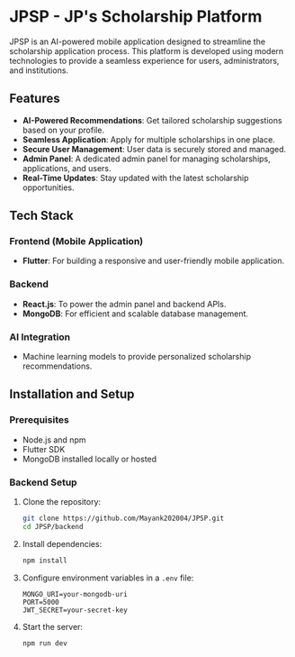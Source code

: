 # JPSP - JP's Scholarship Platform

JPSP is an AI-powered mobile application designed to streamline the scholarship application process. This platform is developed using modern technologies to provide a seamless experience for users, administrators, and institutions. 

## Features

- **AI-Powered Recommendations**: Get tailored scholarship suggestions based on your profile.
- **Seamless Application**: Apply for multiple scholarships in one place.
- **Secure User Management**: User data is securely stored and managed.
- **Admin Panel**: A dedicated admin panel for managing scholarships, applications, and users.
- **Real-Time Updates**: Stay updated with the latest scholarship opportunities.

## Tech Stack

### Frontend (Mobile Application)
- **Flutter**: For building a responsive and user-friendly mobile application.

### Backend
- **React.js**: To power the admin panel and backend APIs.
- **MongoDB**: For efficient and scalable database management.

### AI Integration
- Machine learning models to provide personalized scholarship recommendations.

## Installation and Setup

### Prerequisites
- Node.js and npm
- Flutter SDK
- MongoDB installed locally or hosted

### Backend Setup
1. Clone the repository:
   ```bash
   git clone https://github.com/Mayank202004/JPSP.git
   cd JPSP/backend
   ```
2. Install dependencies:
   ```bash
   npm install
   ```
3. Configure environment variables in a `.env` file:
   ```env
   MONGO_URI=your-mongodb-uri
   PORT=5000
   JWT_SECRET=your-secret-key
   ```
4. Start the server:
   ```bash
   npm run dev
   ```
